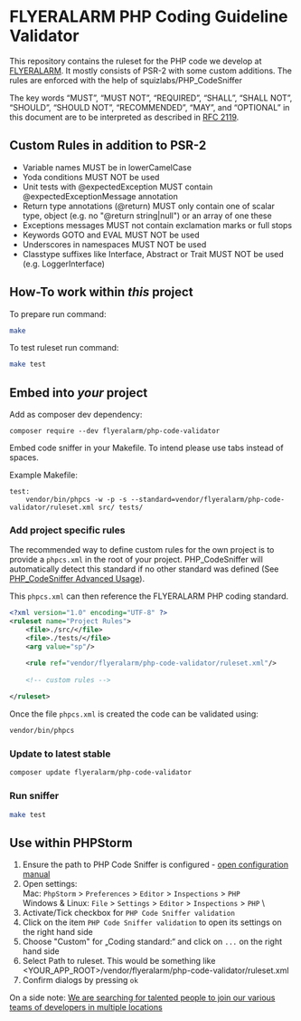 # FLYERALARM PHP Coding Guideline Validator


This repository contains the ruleset for the PHP code we develop at [FLYERALARM](https://flyeralarm.com). 
It mostly consists of PSR-2 with some custom additions. The rules are enforced with the help of squizlabs/PHP_CodeSniffer

The key words “MUST”, “MUST NOT”, “REQUIRED”, “SHALL”, “SHALL NOT”, “SHOULD”,
“SHOULD NOT”, “RECOMMENDED”, “MAY”, and “OPTIONAL” in this document are to be
interpreted as described in [RFC 2119](http://www.ietf.org/rfc/rfc2119.txt).

## Custom Rules in addition to PSR-2

* Variable names MUST be in lowerCamelCase
* Yoda conditions MUST NOT be used
* Unit tests with @expectedException MUST contain @expectedExceptionMessage annotation
* Return type annotations (@return) MUST only contain one of scalar type, object (e.g. no "@return string|null") or 
an array of one these
* Exceptions messages MUST not contain exclamation marks or full stops
* Keywords GOTO and EVAL MUST NOT be used
* Underscores in namespaces MUST NOT be used
* Classtype suffixes like Interface, Abstract or Trait MUST NOT be used (e.g. LoggerInterface)


## How-To work within *this* project
To prepare run command:
```bash
make
```

To test ruleset run command:
```bash
make test
```


## Embed into *your* project

Add as composer dev dependency:
```
composer require --dev flyeralarm/php-code-validator
```

Embed code sniffer in your Makefile. To intend please use tabs instead of spaces.

Example Makefile:
```make
test:
	vendor/bin/phpcs -w -p -s --standard=vendor/flyeralarm/php-code-validator/ruleset.xml src/ tests/
```

### Add project specific rules
The recommended way to define custom rules for the own project is to provide a ```phpcs.xml``` in the root of your
project.
PHP_CodeSniffer will automatically detect this standard if no other standard was defined (See [PHP_CodeSniffer Advanced Usage](https://github.com/squizlabs/PHP_CodeSniffer/wiki/Advanced-Usage#using-a-default-configuration-file)).

This ```phpcs.xml``` can then reference the FLYERALARM PHP coding standard.
```xml
<?xml version="1.0" encoding="UTF-8" ?>
<ruleset name="Project Rules">
    <file>./src/</file>
    <file>./tests/</file>
    <arg value="sp"/>

    <rule ref="vendor/flyeralarm/php-code-validator/ruleset.xml"/>
    
    <!-- custom rules -->
    
</ruleset>
```

Once the file ```phpcs.xml``` is created the code can be validated using:
```bash
vendor/bin/phpcs
```

### Update to latest stable

```bash
composer update flyeralarm/php-code-validator
```


### Run sniffer
```bash
make test
```


## Use within PHPStorm
1) Ensure the path to PHP Code Sniffer is configured - [open configuration manual](https://confluence.jetbrains.com/display/PhpStorm/PHP+Code+Sniffer+in+PhpStorm#PHPCodeSnifferinPhpStorm-1.1.SpecifyingthepathtoPHPCodeSniffer) 
2) Open settings: \
   Mac: `PhpStorm` > `Preferences` > `Editor` > `Inspections` > `PHP` \
   Windows & Linux: `File` > `Settings` > `Editor` > `Inspections` > `PHP` \
3) Activate/Tick checkbox for `PHP Code Sniffer validation`
4) Click on the item `PHP Code Sniffer validation` to open its settings on the right hand side
5) Choose "Custom" for „Coding standard:“ and click on `...` on the right hand side
6) Select Path to ruleset. This would be something like <YOUR_APP_ROOT>/vendor/flyeralarm/php-code-validator/ruleset.xml
7) Confirm dialogs by pressing `ok`


On a side note: [We are searching for talented people to join our various teams of developers in multiple locations](https://karriere.flyeralarm.com/jobs)
